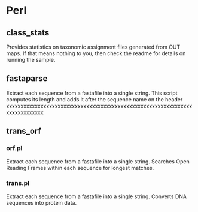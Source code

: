 Perl
===

class_stats
----------
Provides statistics on taxonomic assignment files generated from OUT maps.
If that means nothing to you, then check the readme for details on running
the sample.


fastaparse
---
Extract each sequence from a fastafile into a single string.
This script computes its length and adds it after the sequence 
name on the header
xxxxxxxxxxxxxxxxxxxxxxxxxxxxxxxxxxxxxxxxxxxxxxxxxxxxxxxxxxxxxxxxxxxxxxxxxxxxxx

trans_orf
---
### orf.pl
Extract each sequence from a fastafile into a single string.
Searches Open Reading Frames within each sequence for longest matches.

### trans.pl
Extract each sequence from a fastafile into a single string.
Converts DNA sequences into protein data.